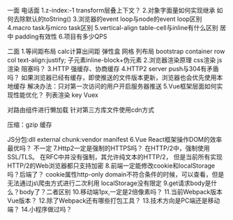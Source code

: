 一面 电话面
1.z-index:-1 transform层叠上下文？
2.对象字面量如何实现继承
  如何去除默认的toString()
3.浏览器的event loop与node的event loop区别
4.macro task与micro task区别
5.vertical-align table-cell与inline有什么区别
  居中
  padding有效性
6.项目有多少QPS


二面
1.等间距布局
  calc计算出间距
  弹性盒
  网格
  列布局
  bootstrap
    container row col
  text-align:justify; 子元素inline-block+伪元素
2.浏览器渲染原理 css渲染 js渲染 阻塞吗？
3.HTTP 强缓存、协商缓存
4.HTTP2 server push与304有矛盾吗？
  如果浏览器已经有缓存，即使推送的文件版本更新，浏览器也会优先使用本地缓存
  解决办法：只对第一次访问的用户开启服务器推送
5.Vue框架层面如何实现性能优化？
  列表渲染 key
  Vuex

  对路由组件进行懒加载
  针对第三方库文件使用cdn方式

  压缩：gzip
  缓存

  JS分包:dll external chunk:vendor manifest
6.Vue React框架操作DOM的效率最优吗？
  不一定
7.Http2一定是强制的HTTPS吗？
  在HTTP/2中，强制使用SSL/TLS。
  在RFC中并没有强制，其允许纯文本的HTTP/2，
  但是当前所有实现HTTP/2的Web浏览器都只支持加密
8.前端一定能修改cookie和localStorage吗？后端了？
  cookie属性http-only domain不符合条件的时候，可以查看，但是无法通过js\爬虫方式进行二次利用
  localStorage没有限定
9.get请求body是什么？body了？二者区别
10.移动端1px,一定是2倍像素吗？
11.当前Webpack版本 Vue版本？
12.除了Webpack还有哪些打包工具？
13.技术方向是PC端还是移动端？
14.小程序做过吗？
